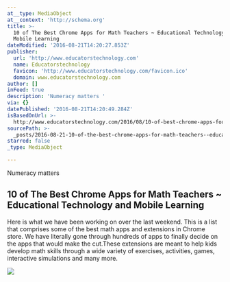 ```yaml
---
at__type: MediaObject
at__context: 'http://schema.org'
title: >-
  10 of The Best Chrome Apps for Math Teachers ~ Educational Technology and
  Mobile Learning
dateModified: '2016-08-21T14:20:27.853Z'
publisher:
  url: 'http://www.educatorstechnology.com'
  name: Educatorstechnology
  favicon: 'http://www.educatorstechnology.com/favicon.ico'
  domain: www.educatorstechnology.com
author: []
inFeed: true
description: 'Numeracy matters '
via: {}
datePublished: '2016-08-21T14:20:49.284Z'
isBasedOnUrl: >-
  http://www.educatorstechnology.com/2016/08/10-of-best-chrome-apps-for-math-teachers.html?m=1
sourcePath: >-
  _posts/2016-08-21-10-of-the-best-chrome-apps-for-math-teachers--educational-t.md
starred: false
_type: MediaObject

---
```

Numeracy matters 

<article style=""><h1>10 of The Best Chrome Apps for Math Teachers ~ Educational Technology and Mobile Learning</h1><p>Here is what we have been working on over the last weekend. This is a list that comprises some of the best math apps and extensions in Chrome store. We have literally gone through hundreds of apps to finally decide on the apps that would make the cut.These extensions are meant to help kids develop math skills through a wide variety of exercises, activities, games, interactive simulations and many more.</p><img src="https://3.bp.blogspot.com/-8I69F65xLFk/VOvuWZlhSHI/AAAAAAAAssw/O9bIBd40qAE/w1200-h630-p-nu/1.png" /></article>